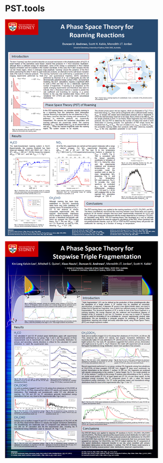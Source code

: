 # PST.tools

![Roaming Poster](Docs/previewPoster1.jpg "Roaming Poster")


![3F Poster](Docs/previewPoster2.jpg "3F Poster")
